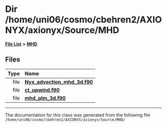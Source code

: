 
# Dir /home/uni06/cosmo/cbehren2/AXIONYX/axionyx/Source/MHD


[**File List**](files.md) **>** [**MHD**](dir_a5db59ee0cc93a408ad0433ba32613c6.md)











## Files

| Type | Name |
| ---: | :--- |
| file | [**Nyx\_advection\_mhd\_3d.f90**](Nyx__advection__mhd__3d_8f90.md) <br> |
| file | [**ct\_upwind.f90**](ct__upwind_8f90.md) <br> |
| file | [**mhd\_plm\_3d.f90**](mhd__plm__3d_8f90.md) <br> |


















------------------------------
The documentation for this class was generated from the following file `/home/uni06/cosmo/cbehren2/AXIONYX/axionyx/Source/MHD/`